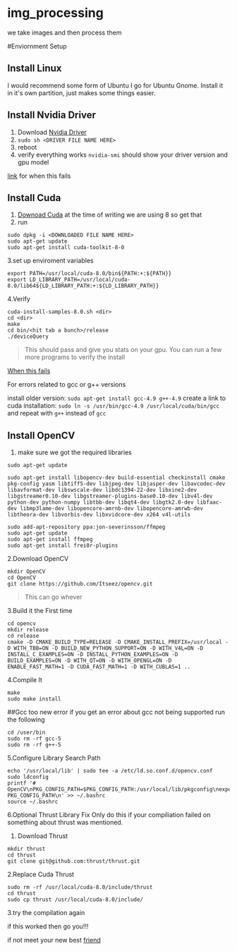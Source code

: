 # img_processing
we take images and then process them

#Enviornment Setup
## Install Linux
I would recommend some form of Ubuntu I go for Ubuntu Gnome. Install it in it's own partition, just makes some things easier.

## Install Nvidia Driver
1. Download [Nvidia Driver](http://www.nvidia.com/object/unix.html)
2. `sudo sh <DRIVER FILE NAME HERE>`
3. reboot
4. verify everything works `nvidia-smi` should show your driver version and gpu model 

[link](http://askubuntu.com/questions/451221/ubuntu-14-04-install-nvidia-driver) for when this fails 

## Install Cuda
1. [Downoad Cuda](https://developer.nvidia.com/cuda-toolkit) at the time of writing we are using 8 so get that
2. run 
```
sudo dpkg -i <DOWNLOADED FILE NAME HERE>
sudo apt-get update
sudo apt-get install cuda-toolkit-8-0
```
3.set up enviroment variables
```
export PATH=/usr/local/cuda-8.0/bin${PATH:+:${PATH}}
export LD_LIBRARY_PATH=/usr/local/cuda-8.0/lib64${LD_LIBRARY_PATH:+:${LD_LIBRARY_PATH}}
```
4.Verify
```
cuda-install-samples-8.0.sh <dir>
cd <dir>
make
cd bin/<hit tab a bunch>/release
./deviceQuery
```
>This should pass and give you stats on your gpu. You can run a few more programs to verify the install

[When this fails](https://developer.nvidia.com/cuda-downloads)

For errors related to gcc or g++ versions

install older version: `sudo apt-get install gcc-4.9 g++-4.9`
create a link to cuda installation: `sudo ln -s /usr/bin/gcc-4.9 /usr/local/cuda/bin/gcc` and repeat with `g++` instead of `gcc`

## Install OpenCV
1. make sure we got the required libraries
```
sudo apt-get update

sudo apt-get install libopencv-dev build-essential checkinstall cmake pkg-config yasm libtiff5-dev libjpeg-dev libjasper-dev libavcodec-dev libavformat-dev libswscale-dev libdc1394-22-dev libxine2-dev libgstreamer0.10-dev libgstreamer-plugins-base0.10-dev libv4l-dev python-dev python-numpy libtbb-dev libqt4-dev libgtk2.0-dev libfaac-dev libmp3lame-dev libopencore-amrnb-dev libopencore-amrwb-dev libtheora-dev libvorbis-dev libxvidcore-dev x264 v4l-utils

sudo add-apt-repository ppa:jon-severinsson/ffmpeg  
sudo apt-get update  
sudo apt-get install ffmpeg  
sudo apt-get install frei0r-plugins  
```
2.Download OpenCV
```
mkdir OpenCV  
cd OpenCV  
git clone https://github.com/Itseez/opencv.git  
```
>This can go whever

3.Build it the First time
```
cd opencv  
mkdir release  
cd release  
cmake -D CMAKE_BUILD_TYPE=RELEASE -D CMAKE_INSTALL_PREFIX=/usr/local -D WITH_TBB=ON -D BUILD_NEW_PYTHON_SUPPORT=ON -D WITH_V4L=ON -D INSTALL_C_EXAMPLES=ON -D INSTALL_PYTHON_EXAMPLES=ON -D BUILD_EXAMPLES=ON -D WITH_QT=ON -D WITH_OPENGL=ON -D ENABLE_FAST_MATH=1 -D CUDA_FAST_MATH=1 -D WITH_CUBLAS=1 ..  
```
4.Compile It
```
make  
sudo make install  
```
##Gcc too new error
if you get an error about gcc not being supported run the following
```
cd /user/bin  
sudo rm -rf gcc-5
sudo rm -rf g++-5
```
5.Configure Library Search Path
```
echo '/usr/local/lib' | sudo tee -a /etc/ld.so.conf.d/opencv.conf  
sudo ldconfig  
printf '# OpenCV\nPKG_CONFIG_PATH=$PKG_CONFIG_PATH:/usr/local/lib/pkgconfig\nexport PKG_CONFIG_PATH\n' >> ~/.bashrc  
source ~/.bashrc  
```

6.Optional Thrust Library Fix
Only do this if your compiliation failed on something about thrust was mentioned.

1. Download Thrust 
```
mkdir thrust
cd thrust
git clone git@github.com:thrust/thrust.git
```
2.Replace Cuda Thrust
```
sudo rm -rf /usr/local/cuda-8.0/include/thrust
cd thrust 
sudo cp thrust /usr/local/cuda-8.0/include/
```
3.try the compilation again

if this worked then go you!!!

if not meet your new best [friend](https://google.com)
